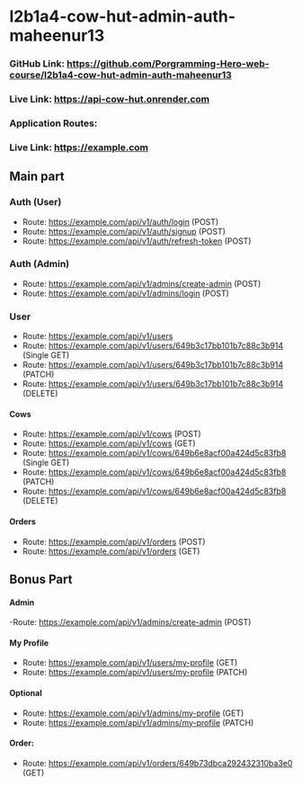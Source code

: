 # l2b1a4-cow-hut-admin-auth-maheenur13

### GitHub Link: https://github.com/Porgramming-Hero-web-course/l2b1a4-cow-hut-admin-auth-maheenur13

### Live Link: https://api-cow-hut.onrender.com

### Application Routes:

### Live Link: https://example.com

## Main part

### Auth (User)

- Route: https://example.com/api/v1/auth/login (POST)
- Route: https://example.com/api/v1/auth/signup (POST)
- Route: https://example.com/api/v1/auth/refresh-token (POST)

### Auth (Admin)

- Route: https://example.com/api/v1/admins/create-admin (POST)
- Route: https://example.com/api/v1/admins/login (POST)

### User

- Route: https://example.com/api/v1/users
- Route: https://example.com/api/v1/users/649b3c17bb101b7c88c3b914 (Single GET)
- Route: https://example.com/api/v1/users/649b3c17bb101b7c88c3b914 (PATCH)
- Route: https://example.com/api/v1/users/649b3c17bb101b7c88c3b914 (DELETE)

#### Cows

- Route: https://example.com/api/v1/cows (POST)
- Route: https://example.com/api/v1/cows (GET)
- Route: https://example.com/api/v1/cows/649b6e8acf00a424d5c83fb8 (Single GET)
- Route: https://example.com/api/v1/cows/649b6e8acf00a424d5c83fb8 (PATCH)
- Route: https://example.com/api/v1/cows/649b6e8acf00a424d5c83fb8 (DELETE)

#### Orders

- Route: https://example.com/api/v1/orders (POST)
- Route: https://example.com/api/v1/orders (GET)

## Bonus Part

#### Admin

-Route: https://example.com/api/v1/admins/create-admin (POST)

#### My Profile

- Route: https://example.com/api/v1/users/my-profile (GET)
- Route: https://example.com/api/v1/users/my-profile (PATCH)

#### Optional

- Route: https://example.com/api/v1/admins/my-profile (GET)
- Route: https://example.com/api/v1/admins/my-profile (PATCH)

#### Order:

- Route: https://example.com/api/v1/orders/649b73dbca292432310ba3e0 (GET)
